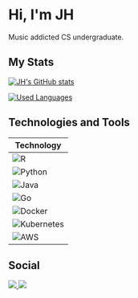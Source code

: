 # Hi, I'm JH

Music addicted CS undergraduate.

##  My Stats
[![JH's GitHub stats](https://github-readme-stats.vercel.app/api?username=jhenriwue&theme=gruvbox&custom_title=My%20GitHub%20Stats)](https://github.com/anuraghazra/github-readme-stats)

[![Used Languages](https://github-readme-stats.vercel.app/api/top-langs/?username=jhenriwue&theme=gruvbox&layout=compact&custom_title=Used%20Languages&size_weight=0.1&count_weight=0.9&hide=Jupyter%20Notebook)](https://github.com/anuraghazra/github-readme-stats)

## Technologies and Tools

| Technology    |
|---------------|
| ![R](https://img.shields.io/badge/R-%23276DC3.svg?style=flat-square&logo=r&logoColor=white) |
| ![Python](https://img.shields.io/badge/Python-FFD43B?style=flat-square&logo=python&logoColor=blue) |
| ![Java](https://img.shields.io/badge/Java-%23ED8B00.svg?style=flat-square&logo=openjdk&logoColor=white) |
| ![Go](https://img.shields.io/badge/Go-%2300ADD8.svg?style=flat-square&logo=go&logoColor=white) |
| ![Docker](https://img.shields.io/badge/Docker-%230db7ed.svg?style=flat-square&logo=docker&logoColor=white) |
| ![Kubernetes](https://img.shields.io/badge/Kubernetes-%23326ce5.svg?style=flat-square&logo=kubernetes&logoColor=white) |
| ![AWS](https://img.shields.io/badge/AWS-%23FF9900.svg?style=flat-square&logo=amazonaws&logoColor=white) |

##  Social 
<a href="https://www.linkedin.com/in/jhenriwue">
  <img src="https://img.shields.io/badge/LinkedIn-0077B5?style=for-the-badge&logo=linkedin&logoColor=white"/>
</a>
<a href="mailto:joao.ramalho@ccc.ufcg.edu.br">
  <img src="https://img.shields.io/badge/Gmail-D14836?style=for-the-badge&logo=gmail&logoColor=white"/>
</a>
